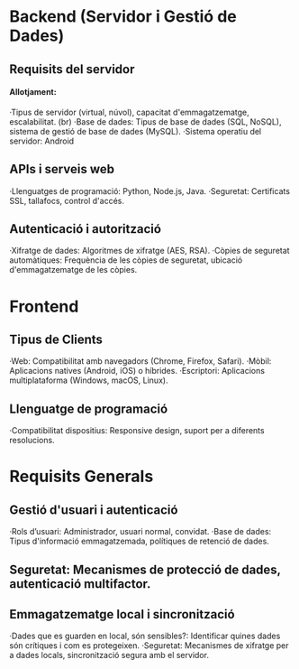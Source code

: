 # Backend (Servidor i Gestió de Dades)
## Requisits del servidor
#### Allotjament:
·Tipus de servidor (virtual, núvol), capacitat d'emmagatzematge, escalabilitat. (br)
·Base de dades: 
Tipus de base de dades (SQL, NoSQL), sistema de gestió de base de dades (MySQL).
·Sistema operatiu del servidor:
Android
## APIs i serveis web
·Llenguatges de programació: Python, Node.js, Java.
·Seguretat: Certificats SSL, tallafocs, control d'accés.
## Autenticació i autorització
·Xifratge de dades: Algoritmes de xifratge (AES, RSA).
·Còpies de seguretat automàtiques: Frequència de les còpies de seguretat, ubicació d'emmagatzematge de les còpies.

# Frontend
## Tipus de Clients
·Web: Compatibilitat amb navegadors (Chrome, Firefox, Safari).
·Mòbil: Aplicacions natives (Android, iOS) o híbrides.
·Escriptori: Aplicacions multiplataforma (Windows, macOS, Linux).
## Llenguatge de programació
·Compatibilitat dispositius: Responsive design, suport per a diferents resolucions.

# Requisits Generals
## Gestió d'usuari i autenticació
·Rols d’usuari: Administrador, usuari normal, convidat.
·Base de dades: Tipus d'informació emmagatzemada, polítiques de retenció de dades.
## Seguretat: Mecanismes de protecció de dades, autenticació multifactor.

## Emmagatzematge local i sincronització
·Dades que es guarden en local, són sensibles?:
Identificar quines dades són crítiques i com es protegeixen.
·Seguretat: 
Mecanismes de xifratge per a dades locals, sincronització segura amb el servidor.
